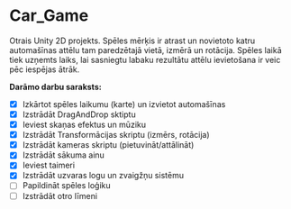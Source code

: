 # Car_Game
Otrais Unity 2D projekts.
Spēles mērķis ir atrast un novietoto katru
automašīnas attēlu tam paredzētajā vietā,
izmērā un rotācija. Spēles laikā tiek uzņemts laiks,
lai sasniegtu labaku rezultātu attēlu ievietošana ir
veic pēc iespējas ātrāk.

**Darāmo darbu saraksts:**
- [x] Izkārtot spēles laikumu (karte) un izvietot automašīnas
- [x] Izstrādāt DragAndDrop sktiptu
- [x] Ieviest skaņas efektus un mūziku
- [x] Izstrādāt Transformācijas skriptu (izmērs, rotācija)
- [x] Izstrādāt kameras skriptu (pietuvināt/attālināt)
- [x] Izstrādāt sākuma ainu
- [x] Ieviest taimeri
- [x] Izstrādāt uzvaras logu un zvaigžņu sistēmu
- [ ] Papildināt spēles loģiku
- [ ] Izstrādāt otro līmeni
